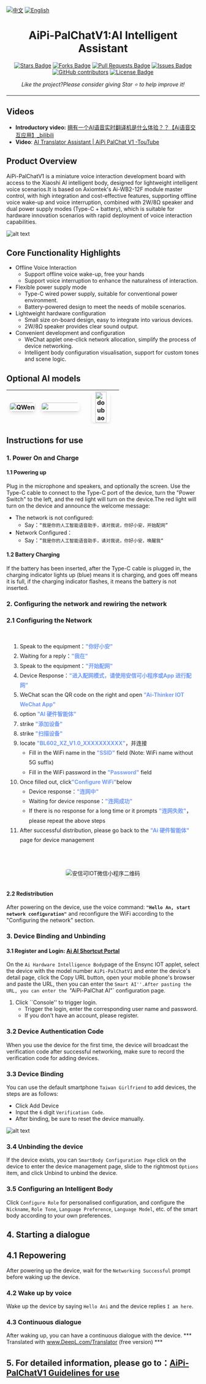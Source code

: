  [![中文](https://img.shields.io/badge/语言-中文-blue.svg)](README-CN.md)
[![English](https://img.shields.io/badge/Language-English-green.svg)](README.md)
<h1 align="center">AiPi-PalChatV1:AI Intelligent Assistant</h1>
<div align="center">

<a href="https://github.com/Ai-Thinker-Open/AiPi-PalChatV1/stargazers"><img src="https://img.shields.io/github/stars/Ai-Thinker-Open/AiPi-PalChatV1" alt="Stars Badge"/></a>
<a href="https://github.com/Ai-Thinker-Open/AiPi-PalChatV1/network/members"><img src="https://img.shields.io/github/forks/Ai-Thinker-Open/AiPi-PalChatV1" alt="Forks Badge"/></a>
<a href="https://github.com/Ai-Thinker-Open/AiPi-PalChatV1/pulls"><img src="https://img.shields.io/github/issues-pr/Ai-Thinker-Open/AiPi-PalChatV1" alt="Pull Requests Badge"/></a>
<a href="https://github.com/Ai-Thinker-Open/AiPi-PalChatV1/issues"><img src="https://img.shields.io/github/issues/Ai-Thinker-Open/AiPi-PalChatV1" alt="Issues Badge"/></a>
<a href="https://github.com/Ai-Thinker-Open/AiPi-PalChatV1/graphs/contributors"><img alt="GitHub contributors" src="https://img.shields.io/github/contributors/Ai-Thinker-Open/AiPi-PalChatV1?color=2b9348"></a>
<a href="https://github.com/Ai-Thinker-Open/AiPi-PalChatV1/blob/master/LICENSE"><img src="https://img.shields.io/github/license/Ai-Thinker-Open/AiPi-PalChatV1?color=2b9348" alt="License Badge"/></a>

<i>Like the project?Please consider giving Star ⭐️ to help improve it!</i>

</div>

---


## Videos

- **Introductory video:** [拥有一个AI语音实时翻译机是什么体验？？【Ai语音交互应用】_bilibili](https://www.bilibili.com/video/BV1SuEtzREV9?spm_id_from=333.788.videopod.sections&vd_source=02a465997504a99b4366d967ab71e479)
- **Video**: [AI Translator Assistant | AiPi PalChat V1 -TouTube](https://www.youtube.com/watch?v=AHNUB3JPgbw)

## Product Overview

AiPi-PalChatV1 is a miniature voice interaction development board with access to the Xiaoshi AI intelligent body, designed for lightweight intelligent voice scenarios.It is based on Axiomtek's Ai-WB2-12F module master control, with high integration and cost-effective features, supporting offline voice wake-up and voice interruption, combined with 2W/8Ω speaker and dual power supply modes (Type-C + battery), which is suitable for hardware innovation scenarios with rapid deployment of voice interaction capabilities.

![alt text](4.Docs/img/aipiplachatv1.png)

## Core Functionality Highlights

- Offline Voice Interaction
  - Support offline voice wake-up, free your hands
  - Support voice interruption to enhance the naturalness of interaction.
- Flexible power supply mode
  - Type-C wired power supply, suitable for conventional power environment.
  - Battery-powered design to meet the needs of mobile scenarios.
- Lightweight hardware configuration
  - Small size on-board design, easy to integrate into various devices.
  - 2W/8Ω speaker provides clear sound output.
- Convenient development and configuration
  - WeChat applet one-click network allocation, simplify the process of device networking.
  - Intelligent body configuration visualisation, support for custom tones and scene logic.


## Optional AI models

| <img src="./4.Docs/img/Qwan.png" alt="QWen" style="width:100%; border-radius:8px; box-shadow:0 4px 8px rgba(0,0,0,0.1);"> |<img src="./4.Docs/img/DeepSeek.png" alt="DeepSeek" style="width:300%; border-radius:8px; box-shadow:0 4px 8px rgba(0,0,0,0.1);"> | <img src="./4.Docs/img/doubao.png" alt="doubao" style="width:60%; border-radius:8px; box-shadow:0 4px 8px rgba(0,0,0,0.1);"> |
| --- | --- | --- |

## Instructions for use
### 1. Power On and Charge

#### 1.1 Powering up
Plug in the microphone and speakers, and optionally the screen.
Use the Type-C cable to connect to the Type-C port of the device, turn the "Power Switch" to the left, and the red light will turn on the device.The red light will turn on the device and announce the welcome message:
  - The network is not configured:
	- Say：`“我是你的人工智能语音助手，请对我说，你好小安，开始配网”`
  - Network Configured：
	- Say：`”我是你的人工智能语音助手，请对我说，你好小安，唤醒我“`
#### 1.2 Battery Charging
If the battery has been inserted, after the Type-C cable is plugged in, the charging indicator lights up (blue) means it is charging, and goes off means it is full, if the charging indicator flashes, it means the battery is not inserted.

### 2. Configuring the network and rewiring the network

### 2.1 Configuring the Network
<div style="display: flex; flex-wrap: wrap; gap: 20px;">
  <!-- 左侧步骤列表 -->
  <div style="flex: 1; min-width: 300px; padding: 15px;  border-radius: 8px;">
	<ol style="padding-left: 20px; line-height: 1.8;">
	  <li>Speak to the equipment：<span style="color:rgb(113, 153, 245); font-weight: bold;">"你好小安"</span></li>
	  <li>Waiting for a reply：<span style="color:rgb(113, 153, 245); font-weight: bold;">"我在"</span></li>
	  <li>Speak to the equipment：<span style="color:rgb(113, 153, 245); font-weight: bold;">"开始配网"</span></li>
	  <li>Device Response：<span style="color:rgb(113, 153, 245); font-weight: bold;">"进入配网模式，请使用安信可小程序或App 进行配网"</span></li>
	  <li>WeChat scan the QR code on the right and open <span style="color:rgb(113, 153, 245); font-weight: bold;">"Ai-Thinker IOT WeChat App"</span></li>
	  <li>option <span style="color:rgb(113, 153, 245); font-weight: bold;">"AI 硬件智能体"</span></li>
	  <li>strike <span style="color:rgb(113, 153, 245); font-weight: bold;">"添加设备"</span></li>
	  <li>strike  <span style="color:rgb(113, 153, 245); font-weight: bold;">"扫描设备"</span></li>
	  <li>locate <span style="color:rgb(113, 153, 245); font-weight: bold;">"BL602_XZ_V1.0_XXXXXXXXXX"</span>，并连接
		<ul>
		  <li>Fill in the WiFi name in the  <span style="color:rgb(113, 153, 245); font-weight: bold;">"SSID"</span> field (Note: WiFi name without 5G suffix)</li>
		  <li>Fill in the WiFi password in the  <span style="color:rgb(113, 153, 245); font-weight: bold;">"Password"</span> field</li>
		</ul>
	  </li>
	  <li>Once filled out, click<span style="color:rgb(113, 153, 245); font-weight: bold;">"Configure WiFi"</span>below
		<ul>
		  <li>Device response：<span style="color:rgb(113, 153, 245); font-weight: bold;">"连网中"</span></li>
		  <li>Waiting for device response：<span style="color:rgb(113, 153, 245); font-weight: bold;">"连网成功"</span> </li>
		  <li>If there is no response for a long time or it prompts <span style="color:rgb(113, 153, 245); font-weight: bold;">"连网失败"</span>，please repeat the above steps</li>
		</ul>
	  </li>
	  <li>After successful distribution, please go back to the <span style="color:rgb(113, 153, 245); font-weight: bold;">"Ai 硬件智能体"</span> page for device management</li>
	</ol>
  </div>
  
  <!-- 右侧二维码图片 -->
  <div style="flex: 1; min-width: 300px; padding: 15px;border-radius: 8px; display: flex; align-items: center; justify-content: center;">
	<img 
	  src="./4.Docs/img/aitinker_iot.png" 
	  alt="安信可IOT微信小程序二维码" 
	  style="max-width: 100%; height: auto; border-radius: 4px; box-shadow: 0 2px 8px rgba(0,0,0,0.1);"
	>
  </div>
</div>

#### 2.2 Redistribution
After powering on the device, use the voice command: **`"Hello An, start network configuration"`** and reconfigure the WiFi according to the "Configuring the network" section.

### 3. Device Binding and Unbinding
#### 3.1 Register and Login: [Ai AI Shortcut Portal](https://xiaozhi.me/)

On the `Ai Hardware Intelligence Body`page of the Ensync IOT applet, select the device with the model number `AiPi-PalChatV1` and enter the device's detail page, click the Copy URL button, open your mobile phone's browser and paste the URL, then you can enter the `Smart AI''.After pasting the URL, you can enter the `"AiPi-PalChat AI"` configuration page.
1. Click ``Console'' to trigger login.
	- Trigger the login, enter the corresponding user name and password.
	- If you don't have an account, please register.

### 3.2 Device Authentication Code
When you use the device for the first time, the device will broadcast the verification code after successful networking, make sure to record the verification code for adding devices.

### 3.3 Device Binding
You can use the default smartphone `Taiwan Girlfriend` to add devices, the steps are as follows:
  - Click Add Device
  - Input the `6` digit `Verification Code`.
  - After binding, be sure to reset the device manually.

![alt text](4.Docs/img/add_code.png)
### 3.4 Unbinding the device

If the device exists, you can `SmartBody Configuration Page` click on the device to enter the device management page, slide to the rightmost `Options` item, and click Unbind to unbind the device.
### 3.5 Configuring an Intelligent Body
Click `Configure Role` for personalised configuration, and configure the `Nickname`, `Role Tone`, `Language Preference`, `Language Model`, etc. of the smart body according to your own preferences.

## 4. Starting a dialogue
## 4.1 Repowering
After powering up the device, wait for the `Networking Successful` prompt before waking up the device.
### 4.2 Wake up by voice
Wake up the device by saying `Hello Ani` and the device replies `I am here`.
### 4.3 Continuous dialogue
After waking up, you can have a continuous dialogue with the device.
*** Translated with www.DeepL.com/Translator (free version) ***

## 5. For detailed information, please go to：[AiPi-PalChatV1 Guidelines for use](https://fcniufr8ibx1.feishu.cn/docx/KMkcdhnSnoG0JIxwbx3cZGTZnyd?from=from_copylink)